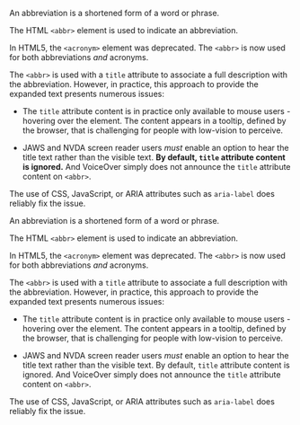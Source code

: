 An abbreviation is a shortened form of a word or phrase.

The HTML `<abbr>` element is used to indicate an abbreviation.

In HTML5, the `<acronym>` element was deprecated. The `<abbr>` is now used for both abbreviations _and_ acronyms.

The `<abbr>` is used with a `title` attribute to associate a full description with the abbreviation. However, in practice, this approach to provide the expanded text presents numerous issues:

* The `title` attribute content is in practice only available to mouse users - hovering over the element. The content appears in a tooltip, defined by the browser, that is challenging for people with low-vision to perceive.

* JAWS and NVDA screen reader users _must_ enable an option to hear the title text rather than the visible text. __By default, `title` attribute content is ignored.__ And VoiceOver simply does not announce the `title` attribute content on `<abbr>`.

The use of CSS, JavaScript, or ARIA attributes such as `aria-label` does reliably fix the issue.

An abbreviation is a shortened form of a word or phrase.

The HTML `<abbr>` element is used to indicate an abbreviation.

In HTML5, the `<acronym>` element was deprecated. The `<abbr>` is now used for both abbreviations _and_ acronyms.

The `<abbr>` is used with a `title` attribute to associate a full description with the abbreviation. However, in practice, this approach to provide the expanded text presents numerous issues:

* The `title` attribute content is in practice only available to mouse users - hovering over the element. The content appears in a tooltip, defined by the browser, that is challenging for people with low-vision to perceive.

* JAWS and NVDA screen reader users _must_ enable an option to hear the title text rather than the visible text. By default, `title` attribute content is ignored. And VoiceOver simply does not announce the `title` attribute content on `<abbr>`.

The use of CSS, JavaScript, or ARIA attributes such as `aria-label` does reliably fix the issue.
